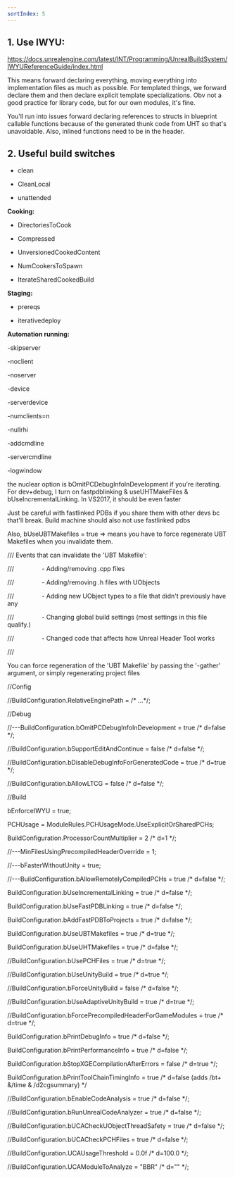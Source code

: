 ```yaml
---
sortIndex: 5
---
```


## 1. Use IWYU:

<https://docs.unrealengine.com/latest/INT/Programming/UnrealBuildSystem/IWYUReferenceGuide/index.html>

This means forward declaring everything, moving everything into implementation files as much as possible. For templated things, we forward declare them and then declare explicit template specializations. Obv not a good practice for library code, but for our own modules, it's fine.

You'll run into issues forward declaring references to structs in blueprint callable functions because of the generated thunk code from UHT so that's unavoidable. Also, inlined functions need to be in the header.

## 2. Useful build switches

- clean

- CleanLocal

- unattended

**Cooking:**

- DirectoriesToCook

- Compressed

- UnversionedCookedContent

- NumCookersToSpawn

- IterateSharedCookedBuild

**Staging:**

- prereqs

- iterativedeploy

**Automation running:**

\-skipserver

\-noclient

\-noserver

\-device

\-serverdevice

\-numclients=n

\-nullrhi

\-addcmdline

\-servercmdline

\-logwindow

the nuclear option is bOmitPCDebugInfoInDevelopment if you're iterating. For dev+debug, I turn on fastpdblinking & useUHTMakeFiles & bUseIncrementalLinking. In VS2017, it should be even faster

Just be careful with fastlinked PDBs if you share them with other devs bc that'll break. Build machine should also not use fastlinked pdbs

Also, bUseUBTMakefiles = true => means you have to force regenerate UBT Makefiles when you invalidate them.

/// Events that can invalidate the 'UBT Makefile':

///                - Adding/removing .cpp files

///                - Adding/removing .h files with UObjects

///                - Adding new UObject types to a file that didn't previously have any

///                - Changing global build settings (most settings in this file qualify.)

///                - Changed code that affects how Unreal Header Tool works

///

You can force regeneration of the 'UBT Makefile' by passing the '-gather' argument, or simply regenerating project files

//Config

//BuildConfiguration.RelativeEnginePath = /\* ...\*/;

//Debug

//---BuildConfiguration.bOmitPCDebugInfoInDevelopment = true /\* d=false \*/;

//BuildConfiguration.bSupportEditAndContinue = false /\* d=false \*/;

//BuildConfiguration.bDisableDebugInfoForGeneratedCode = true /\* d=true \*/;

//BuildConfiguration.bAllowLTCG = false /\* d=false \*/;

//Build

bEnforceIWYU = true;

PCHUsage = ModuleRules.PCHUsageMode.UseExplicitOrSharedPCHs;

BuildConfiguration.ProcessorCountMultiplier = 2 /\* d=1 \*/;

//---MinFilesUsingPrecompiledHeaderOverride = 1;

//---bFasterWithoutUnity = true;

//---BuildConfiguration.bAllowRemotelyCompiledPCHs = true /\* d=false \*/;

BuildConfiguration.bUseIncrementalLinking = true /\* d=false \*/;

BuildConfiguration.bUseFastPDBLinking = true /\* d=false \*/;

BuildConfiguration.bAddFastPDBToProjects = true /\* d=false \*/;

BuildConfiguration.bUseUBTMakefiles = true /\* d=true \*/;

BuildConfiguration.bUseUHTMakefiles = true /\* d=false \*/;

//BuildConfiguration.bUsePCHFiles = true /\* d=true \*/;

//BuildConfiguration.bUseUnityBuild = true /\* d=true \*/;

//BuildConfiguration.bForceUnityBuild = false /\* d=false \*/;

//BuildConfiguration.bUseAdaptiveUnityBuild = true /\* d=true \*/;

//BuildConfiguration.bForcePrecompiledHeaderForGameModules = true /\* d=true \*/;

BuildConfiguration.bPrintDebugInfo = true /\* d=false \*/;

BuildConfiguration.bPrintPerformanceInfo = true /\* d=false \*/;

BuildConfiguration.bStopXGECompilationAfterErrors = false /\* d=true \*/;

BuildConfiguration.bPrintToolChainTimingInfo = true /\* d=false (adds /bt+ &/time & /d2cgsummary) \*/

//BuildConfiguration.bEnableCodeAnalysis = true /\* d=false \*/;

//BuildConfiguration.bRunUnrealCodeAnalyzer = true /\* d=false \*/;

//BuildConfiguration.bUCACheckUObjectThreadSafety = true /\* d=false \*/;

//BuildConfiguration.bUCACheckPCHFiles = true /\* d=false \*/;

//BuildConfiguration.UCAUsageThreshold = 0.0f /\* d=100.0 \*/;

//BuildConfiguration.UCAModuleToAnalyze = "BBR" /\* d="" \*/;
